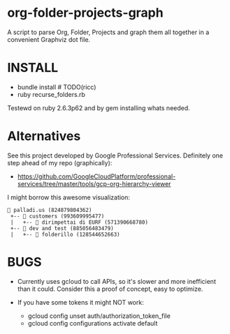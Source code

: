 # org-folder-projects-graph

A script to parse Org, Folder, Projects and graph them all together in a convenient Graphviz dot file.

# INSTALL

* bundle install # TODO(ricc)
* ruby recurse_folders.rb

Testewd on ruby 2.6.3p62 and by gem installing whats needed.

# Alternatives

See this project developed by Google Professional Services. Definitely one step ahead of my repo (graphically):

* https://github.com/GoogleCloudPlatform/professional-services/tree/master/tools/gcp-org-hierarchy-viewer

I might borrow this awesome visualization:

    🏢 palladi.us (824879804362)
     +-- 📁 customers (993609995477)
     |   +-- 📁 dirimpettai di EURF (571390668780)
     +-- 📁 dev and test (885056483479)
     |   +-- 📁 folderillo (128544652663)

# BUGS

* Currently uses gcloud to call APIs, so it's slower and more inefficient than it could. Consider this a proof of concept, easy to optimize.

* If you have some tokens it might NOT work:

     - gcloud config unset auth/authorization_token_file
     - gcloud config configurations activate default

